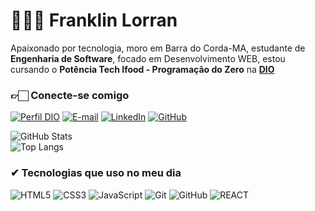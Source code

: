 # 👨🏾‍💻 Franklin Lorran
Apaixonado por tecnologia, moro em Barra do Corda-MA, estudante de **Engenharia de Software**, focado em Desenvolvimento WEB, estou cursando o **Potência Tech Ifood - Programação do Zero** na [**DIO**](https://web.dio.me)

### 👉🏻 Conecte-se comigo
[![Perfil DIO](https://img.shields.io/badge/-Meu%20Perfil%20na%20DIO-FF0000?style=for-the-badge)](https://web.dio.me/users/lorranfranklin_dev)
[![E-mail](https://img.shields.io/badge/-Email-000?style=for-the-badge&logo=microsoft-outlook&logoColor=E94D5F)](mailto:lorranfranklin.dev@gmail.com)
[![LinkedIn](https://img.shields.io/badge/-LinkedIn-000?style=for-the-badge&logo=linkedin&logoColor=30A3DC)](https://www.linkedin.com/in/franklin-lorran/)
[![GitHub](https://img.shields.io/badge/-GitHub-000?style=for-the-badge&logo=github&logoColor=FFF)](https://www.linkedin.com/in/franklin-lorran/)


![GitHub Stats](https://github-readme-stats.vercel.app/api?username=LorranFranklin&theme=transparent&bg_color=000&border_color=30A3DC&show_icons=true&icon_color=30A3DC&title_color=E94D5F&text_color=FFF)<BR/>
![Top Langs](https://github-readme-stats-git-masterrstaa-rickstaa.vercel.app/api/top-langs/?username=LorranFranklin&layout=compact&bg_color=000&border_color=30A3DC&title_color=E94D5F&text_color=FFF)

### ✔ Tecnologias que uso no meu dia

<div style="display: inline_block"<br/>
  <img aling="center" alt="HTML5" src="https://img.shields.io/badge/HTML5-000?style=for-the-badge&logo=html5&logoColor=FF0000">
  <img aling="center" alt="CSS3" src="https://img.shields.io/badge/CSS3-000?style=for-the-badge&logo=css3&logoColor=30A3DC">
  <img aling="center" alt="JavaScript" src="https://img.shields.io/badge/JavaScript-000?style=for-the-badge&logo=javascript&logoColor=FFF000">
  <img aling="center" alt="Git" src="https://img.shields.io/badge/Git-000?style=for-the-badge&logo=git&logoColor=E94D5F)](https://git-scm.com/doc">
  <img aling="center" alt="GitHub" src="https://img.shields.io/badge/GitHub-000?style=for-the-badge&logo=github&logoColor=30A3DC)](https://docs.github.com/">
  <img aling="center" alt="REACT" src="https://img.shields.io/badge/React-20232A?style=for-the-badge&logo=react&logoColor=61DAFB">
</div>
